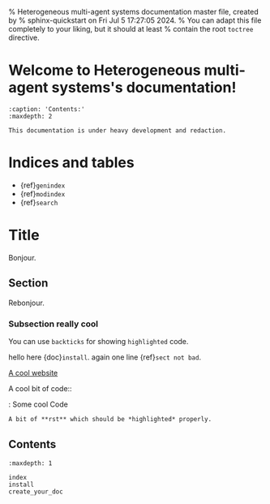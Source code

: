 % Heterogeneous multi-agent systems documentation master file, created by
% sphinx-quickstart on Fri Jul  5 17:27:05 2024.
% You can adapt this file completely to your liking, but it should at least
% contain the root `toctree` directive.

# Welcome to Heterogeneous multi-agent systems's documentation!

```{toctree}
:caption: 'Contents:'
:maxdepth: 2
```

```{warning}
This documentation is under heavy development and redaction.
```

# Indices and tables

- {ref}`genindex`
- {ref}`modindex`
- {ref}`search`

# Title

Bonjour.

## Section

Rebonjour.

### Subsection really cool

You can use `backticks` for showing `highlighted` code.

hello here {doc}`install`.
again one line {ref}`sect not bad`.

[A cool website]

A cool bit of code::

: Some cool Code

```rst
A bit of **rst** which should be *highlighted* properly.
```

## Contents

```{toctree}
:maxdepth: 1

index
install
create_your_doc
```

[a cool website]: http://sphinx-doc.org
